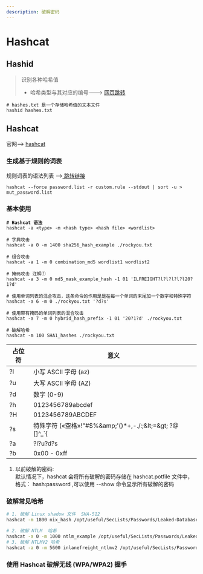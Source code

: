 ```yaml
---
description: 破解密码
---
```


# Hashcat

## Hashid

> 识别各种哈希值
>
> * 哈希类型与其对应的编号---> [网页跳转](https://hashcat.net/wiki/doku.php?id=example\_hashes)

```shell
# hashes.txt 是一个存储哈希值的文本文件
hashid hashes.txt
```

## Hashcat

官网--> [hashcat](https://hashcat.net/hashcat/)

### 生成基于规则的词表

规则词表的语法列表 -->[ 跳转链接](https://hashcat.net/wiki/doku.php?id=rule\_based\_attack)

```
hashcat --force password.list -r custom.rule --stdout | sort -u > mut_password.list
```

### 基本使用

<pre class="language-shell"><code class="lang-shell"><strong># Hashcat 语法
</strong>hashcat -a &#x3C;type> -m &#x3C;hash type> &#x3C;hash file> &#x3C;wordlist>

# 字典攻击
hashcat -a 0 -m 1400 sha256_hash_example ./rockyou.txt

# 组合攻击
hashcat -a 1 -m 0 combination_md5 wordlist1 wordlist2

# 掩码攻击 注解①
hashcat -a 3 -m 0 md5_mask_example_hash -1 01 'ILFREIGHT?l?l?l?l?l20?1?d'

# 使用单词列表的混合攻击，这条命令的作用是是在每一个单词的末尾加一个数字和特殊字符
hashcat -a 6 -m 0 ./rockyou.txt '?d?s'

# 使用带有掩码的单词列表的混合攻击
hashcat -a 7 -m 0 hybrid_hash_prefix -1 01 '20?1?d' ./rockyou.txt

# 破解哈希
hashcat -m 100 SHA1_hashes ./rockyou.txt
</code></pre>

| 占位符 | 意义                                                        |
| --- | --------------------------------------------------------- |
| ?l  | 小写 ASCII 字母 (az)                                          |
| ?u  | 大写 ASCII 字母 (AZ)                                          |
| ?d  | 数字 (0-9)                                                  |
| ?h  | 0123456789abcdef                                          |
| ?H  | 0123456789ABCDEF                                          |
| ?s  | 特殊字符 («空格»!"#$%\&amp;'()\*+,-./:;\&lt;=\&gt; ?@ \[]^\_\`{ |
| ?a  | ?l?u?d?s                                                  |
| ?b  | 0x00 - 0xff                                               |

1. 以前破解的密码: \
   默认情况下，hashcat 会将所有破解的密码存储在 hashcat.potfile 文件中，格式： hash:password ,可以使用 --show 命令显示所有破解的密码

### 破解常见哈希

```bash
# 1. 破解 Linux shadow 文件  SHA-512
hashcat -m 1800 nix_hash /opt/useful/SecLists/Passwords/Leaked-Databases/rockyou.txt

# 2. 破解 NTLM  哈希
hashcat -a 0 -m 1000 ntlm_example /opt/useful/SecLists/Passwords/Leaked-Databases/rockyou.txt
# 3. 破解 NTLMV2 哈希
hashcat -a 0 -m 5600 inlanefreight_ntlmv2 /opt/useful/SecLists/Passwords/Leaked-Databases/rockyou.txt
```

### 使用 Hashcat 破解无线 (WPA/WPA2) 握手

